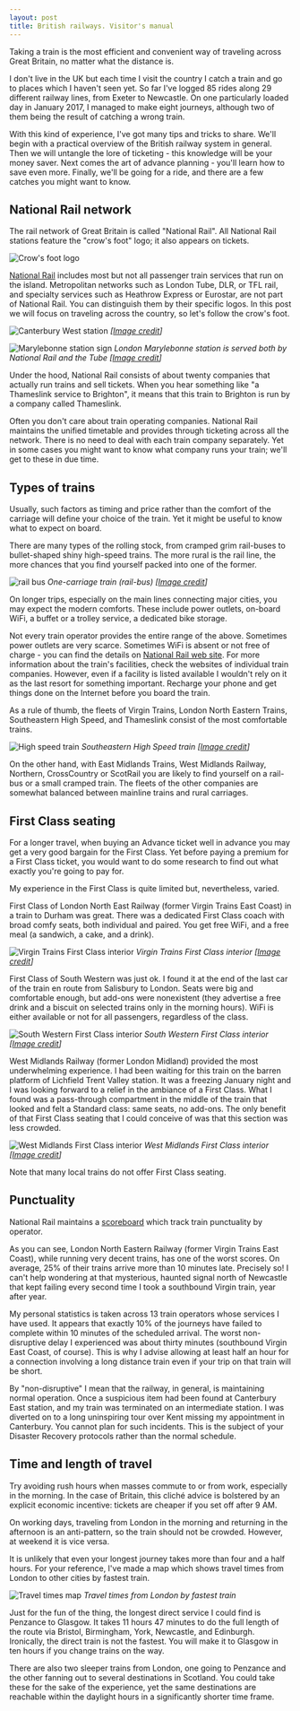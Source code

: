 ```yaml
---
layout: post
title: British railways. Visitor's manual
---
```


Taking a train is the most efficient and convenient way of traveling across Great Britain, no matter what the distance is.  

I don't live in the UK but each time I visit the country I catch a train and go to places which I haven't seen yet. So far I've logged 85 rides along 29 different railway lines, from Exeter to Newcastle. On one particularly loaded day in January 2017, I managed to make eight journeys, although two of them being the result of catching a wrong train. 

With this kind of experience, I've got many tips and tricks to share. We'll begin with a practical overview of the British railway system in general. Then we will untangle the lore of ticketing - this knowledge will be your money saver. Next comes the art of advance planning - you'll learn how to save even more. Finally, we'll be going for a ride, and there are a few catches you might want to know.



National Rail network
---------------------

The rail network of Great Britain is called "National Rail". All National Rail stations feature the "crow's foot" logo; it also appears on tickets. 

![Crow's foot logo](/images/uk/rail/National_Rail_logo_red.png)

[National Rail](http://www.nationalrail.co.uk/stations_destinations/maps.aspx#official) includes most but not all passenger train services that run on the island.  Metropolitan networks such as London Tube, DLR, or TFL rail, and specialty services such as Heathrow Express or Eurostar, are not part of National Rail. You can distinguish them by their specific logos.  In this post we will focus on traveling across the country, so let's follow the crow's foot.

![Canterbury West station](/images/uk/rail/Canterbury_West_Station.jpg)
*[[Image credit](https://commons.wikimedia.org/wiki/File:Canterbury_West_Station_(1).jpg)]*

![Marylebonne station sign](/images/uk/rail/Marylebone_Station_British_Rail_and_Underground_2.jpg)
*London Marylebonne station is served both by National Rail and the Tube [[Image credit](https://commons.wikimedia.org/wiki/File:London_Marylebone_Station_-_main_sign_-_British_Rail_and_Underground_(4673874463).jpg)]*

Under the hood, National Rail consists of about twenty companies that actually run trains and sell tickets. When you hear something like "a Thameslink service to Brighton", it means that this train to Brighton is run by a company called Thameslink.

Often you don't care about train operating companies. National Rail maintains the unified timetable and provides through ticketing across all the network. There is no need to deal with each train company separately. Yet in some cases you might want to know what company runs your train; we'll get to these in due time.

Types of trains
---------------

Usually, such factors as timing and price rather than the comfort of the carriage will define your choice of the train. Yet it might be useful to know what to expect on board.

There are many types of the rolling stock, from cramped grim rail-buses to bullet-shaped shiny high-speed trains. The more rural is the rail line, the more chances that you find yourself packed into one of the former.

![rail bus](/images/uk/rail/rail_bus.jpg)
*One-carriage train (rail-bus) [[Image credit](https://www.flickr.com/photos/markegdell/31732022194/in/photostream/)]*

On longer trips, especially on the main lines connecting major cities, you may expect the modern comforts. These include power outlets, on-board WiFi, a buffet or a trolley service, a dedicated bike storage.  

Not every train operator provides the entire range of the above. Sometimes power outlets are very scarce.  Sometimes WiFi is absent or not free of charge - you can find the details on [National Rail web site](http://www.nationalrail.co.uk/stations_destinations/44866.aspx). For more information about the train's facilities, check the websites of individual train companies. However, even if a facility is listed available I wouldn't rely on it as the last resort for something important. Recharge your phone and get things done on the Internet before you board the train.

As a rule of thumb, the fleets of Virgin Trains, London North Eastern Trains, Southeastern High Speed, and Thameslink consist of the most comfortable trains. 


![High speed train](/images/uk/rail/railjavelin_train.jpg)
*Southeastern High Speed train [[Image credit](https://en.wikipedia.org/wiki/British_Rail_Class_395#/media/File:395018_London_St_Pancras.jpg)]*


On the other hand, with East Midlands Trains, West Midlands Railway, Northern, CrossCountry or ScotRail you are likely to find yourself on a rail-bus or a small cramped train. The fleets of the other companies are somewhat balanced between mainline trains and rural carriages.




First Class seating
-------------------

For a longer travel, when buying an Advance ticket well in advance you may get a very good bargain for the First Class. Yet before paying a premium for a First Class ticket, you would want to do some research to find out what exactly you're going to pay for.

My experience in the First Class is quite limited but, nevertheless, varied.

First Class of London North East Railway (former Virgin Trains East Coast) in a train to Durham was great. There was a dedicated First Class coach with broad comfy seats, both individual and paired. You get free WiFi, and a free meal (a sandwich, a cake, and a drink). 

![Virgin Trains First Class interior](/images/uk/rail/Virgin_Trains_first_class_interior.jpg)
*Virgin Trains First Class interior [[Image credit](https://commons.wikimedia.org/wiki/File:Virgin_Trains_East_Coast_coach_11999.jpg)]*

First Class of South Western was just ok. I found it at the end of the last car of the train en route from Salisbury to London. Seats were big and comfortable enough, but add-ons were nonexistent  (they advertise a free drink and a biscuit on selected trains only in the morning hours). WiFi is either available or not for all passengers, regardless of the class. 

![South Western First Class interior](/images/uk/rail/SW_First_Class_Interior.jpg)
*South Western First Class interior [[Image credit](https://commons.wikimedia.org/wiki/File:444013_First_Class_Interior.jpg)]*

West Midlands Railway (former London Midland) provided the most underwhelming experience. I had been waiting for this train on the barren platform of Lichfield Trent Valley station. It was a freezing January night and I was looking forward to a relief in the ambiance of a First Class. What I found was a pass-through compartment in the middle of the train that looked and felt a Standard class: same seats, no add-ons. The only benefit of that First Class seating that I could conceive of was that this section was less crowded. 

![West Midlands First Class interior](/images/uk/rail/west_midlands_First_Class_Interior.JPG)
*West Midlands First Class interior [[Image credit](https://commons.wikimedia.org/wiki/File:350243_x_TCO_Vehicle_First_Class_Interior.JPG)]*

Note that many local trains do not offer First Class seating. 

Punctuality
-----------

National Rail maintains a [scoreboard](https://www.networkrail.co.uk/who-we-are/how-we-work/performance/public-performance-measure/) which track train punctuality by operator. 

As you can see, London North Eastern Railway (former Virgin Trains East Coast), while running very decent trains, has one of the worst scores. On average, 25% of their trains arrive more than 10 minutes late. Precisely so! I can't help wondering at that mysterious, haunted signal north of Newcastle that kept failing every second time I took a southbound Virgin train, year after year. 

My personal statistics is taken across 13 train operators whose services I have used. It appears that exactly 10% of the journeys have failed to complete within 10 minutes of the scheduled arrival. The worst non-disruptive delay I experienced was about thirty minutes (southbound Virgin East Coast, of course). This is why I advise allowing at least half an hour for a connection involving a long distance train even if your trip on that train will be short. 

By "non-disruptive" I mean that the railway, in general, is maintaining normal operation. Once a suspicious item had been found at Canterbury East station, and my train was terminated on an intermediate station. I was diverted on to a long uninspiring tour over Kent missing my appointment in Canterbury. You cannot plan for such incidents. This is the subject of your Disaster Recovery protocols rather than the normal schedule.

Time and length of travel
-------------------------

Try avoiding rush hours when masses commute to or from work, especially in the morning. In the case of Britain, this cliché advice is bolstered by an explicit economic incentive: tickets are cheaper if you set off after 9 AM.

On working days, traveling from London in the morning and returning in the afternoon is an anti-pattern, so the train should not be crowded. However, at weekend it is vice versa.

It is unlikely that even your longest journey takes more than four and a half hours. For your reference, I've made a map which shows travel times from London to other cities by fastest train.

![Travel times map](/images/uk/rail/travel_times_map.png)
*Travel times from London by fastest train*

Just for the fun of the thing, the longest direct service I could find is Penzance to Glasgow. It takes 11 hours 47 minutes to do the full length of the route via Bristol, Birmingham, York, Newcastle, and Edinburgh. Ironically, the direct train is not the fastest. You will make it to Glasgow in ten hours if you change trains on the way.  

There are also two sleeper trains from London, one going to Penzance and the other fanning out to several destinations in Scotland. You could take these for the sake of the experience, yet the same destinations are reachable within the daylight hours in a significantly shorter time frame. 

